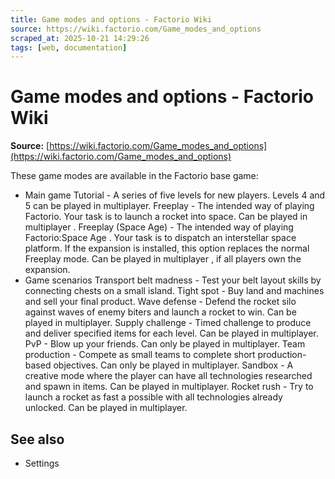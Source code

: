```yaml
---
title: Game modes and options - Factorio Wiki
source: https://wiki.factorio.com/Game_modes_and_options
scraped_at: 2025-10-21 14:29:26
tags: [web, documentation]
---
```


# Game modes and options - Factorio Wiki

**Source:** [https://wiki.factorio.com/Game_modes_and_options](https://wiki.factorio.com/Game_modes_and_options)

These game modes are available in the Factorio base game:

- Main game Tutorial - A series of five levels for new players. Levels 4 and 5 can be played in multiplayer. Freeplay - The intended way of playing Factorio. Your task is to launch a rocket into space. Can be played in multiplayer . Freeplay (Space Age) - The intended way of playing Factorio:Space Age . Your task is to dispatch an interstellar space platform. If the expansion is installed, this option replaces the normal Freeplay mode. Can be played in multiplayer , if all players own the expansion.
- Game scenarios Transport belt madness - Test your belt layout skills by connecting chests on a small island. Tight spot - Buy land and machines and sell your final product. Wave defense - Defend the rocket silo against waves of enemy biters and launch a rocket to win. Can be played in multiplayer. Supply challenge - Timed challenge to produce and deliver specified items for each level. Can be played in multiplayer. PvP - Blow up your friends. Can only be played in multiplayer. Team production - Compete as small teams to complete short production-based objectives. Can only be played in multiplayer. Sandbox - A creative mode where the player can have all technologies researched and spawn in items. Can be played in multiplayer. Rocket rush - Try to launch a rocket as fast a possible with all technologies already unlocked. Can be played in multiplayer.

## See also

- Settings
